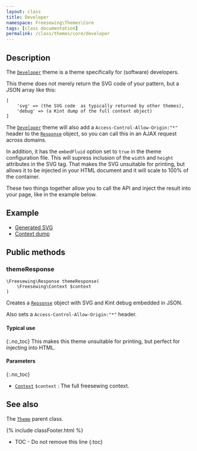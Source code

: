 ```yaml
---
layout: class
title: Developer
namespace: Freesewing\Themes\Core
tags: [class documentation]
permalink: /class/themes/core/developer
---
```

## Description 

The [`Developer`](developer) theme is a theme specifically for (software) developers.

This theme does not merely return the SVG code of your pattern, but a JSON array like this:

```php?start_inline=1
[
    'svg' => (the SVG code  as typically returned by other themes),
    'debug' => (a Kint dump of the full context object)
]
```

The [`Developer`](developer) theme will also add a `Access-Control-Allow-Origin:"*"` header 
to the [`Response`](/class/response) object, so you can call this in an AJAX request across 
domains.

In addition, it has the `embedFluid` option set to `true` in the theme configuration file.
This will supress inclusion of the `width` and `height` attributes in the SVG tag.
That makes the SVG unsuitable for printing, but allows it to be injected in your HTML
document and it will scale to 100% of the container.

These two things together allow you to call the API and inject the result into your page, 
like in the example below.

## Example 

<ul class="nav nav-tabs" role="tablist">
    <li class="nav-item"><a class="nav-link active" href="#svg" role="tab" data-toggle="tab">Generated SVG</a></li>
    <li class="nav-item"><a class="nav-link" href="#kint" role="tab" data-toggle="tab">Context dump</a></li>
</ul>

<div class="tab-content">
<div role="tabpanel" class="tab-pane active" id="svg" markdown="1">
</div>
<div role="tabpanel" class="tab-pane" id="kint" markdown="1">
</div>
</div>

## Public methods

### themeResponse

```php?start_inline=1
\Freesewing\Response themeResponse(
    \Freesewing\Context $context
)
```

Creates a [`Repsonse`](/class/response) object with SVG and Kint debug embedded in JSON.

Also sets a `Access-Control-Allow-Origin:"*"` header.

#### Typical use
{:.no_toc}
This makes this theme unsuitable for printing, but perfect for injecting into HTML.

#### Parameters
{:.no_toc}

- [`Context`](/class/context) `$context` : The full freesewing context.

## See also

The [`Theme`](theme) parent class.

{% include classFooter.html %}
* TOC - Do not remove this line
{:toc}

<script>
$.ajax({
    type: "GET",
    url: 'https://api.freesewing.org/?service=draft&pattern=AaronAshirt&theme=Developer',
    success: function(data) {
        data = jQuery.parseJSON(data);
        $('#svg').html(data.svg);
        $('#kint').html(data.debug);
    }
});
</script>
